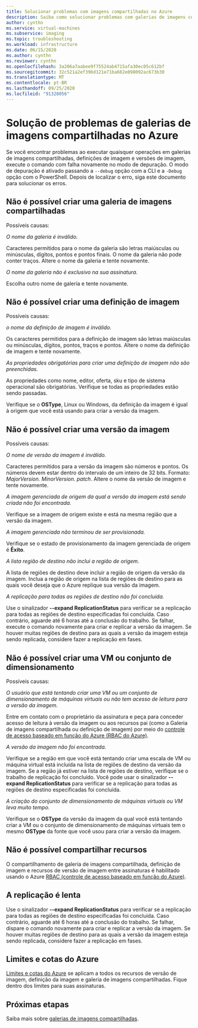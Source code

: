 ```yaml
---
title: Solucionar problemas com imagens compartilhadas no Azure
description: Saiba como solucionar problemas com galerias de imagens compartilhadas.
author: cynthn
ms.service: virtual-machines
ms.subservice: imaging
ms.topic: troubleshooting
ms.workload: infrastructure
ms.date: 06/15/2020
ms.author: cynthn
ms.reviewer: cynthn
ms.openlocfilehash: 3a206a7aabee9f75524ab4715afa30ec05c612bf
ms.sourcegitcommit: 32c521a2ef396d121e71ba682e098092ac673b30
ms.translationtype: MT
ms.contentlocale: pt-BR
ms.lasthandoff: 09/25/2020
ms.locfileid: "91328056"
---
```

# <a name="troubleshooting-shared-image-galleries-in-azure"></a>Solução de problemas de galerias de imagens compartilhadas no Azure

Se você encontrar problemas ao executar quaisquer operações em galerias de imagens compartilhadas, definições de imagem e versões de imagem, execute o comando com falha novamente no modo de depuração. O modo de depuração é ativado passando a `--debug` opção com a CLI e a `-Debug` opção com o PowerShell. Depois de localizar o erro, siga este documento para solucionar os erros.


## <a name="unable-to-create-a-shared-image-gallery"></a>Não é possível criar uma galeria de imagens compartilhadas

Possíveis causas:

*O nome da galeria é inválido.*

Caracteres permitidos para o nome da galeria são letras maiúsculas ou minúsculas, dígitos, pontos e pontos finais. O nome da galeria não pode conter traços. Altere o nome da galeria e tente novamente. 

*O nome da galeria não é exclusivo na sua assinatura.*

Escolha outro nome de galeria e tente novamente.


## <a name="unable-to-create-an-image-definition"></a>Não é possível criar uma definição de imagem 

Possíveis causas:

*o nome da definição de imagem é inválido.*

Os caracteres permitidos para a definição de imagem são letras maiúsculas ou minúsculas, dígitos, pontos, traços e pontos. Altere o nome da definição de imagem e tente novamente.

*As propriedades obrigatórias para criar uma definição de imagem não são preenchidas.*

As propriedades como nome, editor, oferta, sku e tipo de sistema operacional são obrigatórias. Verifique se todas as propriedades estão sendo passadas.

Verifique se o **OSType**, Linux ou Windows, da definição da imagem é igual à origem que você está usando para criar a versão da imagem. 


## <a name="unable-to-create-an-image-version"></a>Não é possível criar uma versão da imagem 

Possíveis causas:

*O nome de versão da imagem é inválido.*

Caracteres permitidos para a versão da imagem são números e pontos. Os números devem estar dentro do intervalo de um inteiro de 32 bits. Formato: *MajorVersion. MinorVersion. patch*. Altere o nome da versão de imagem e tente novamente.

*A imagem gerenciada de origem da qual a versão da imagem está sendo criada não foi encontrada.* 

Verifique se a imagem de origem existe e está na mesma região que a versão da imagem.

*A imagem gerenciada não terminou de ser provisionada.*

Verifique se o estado de provisionamento da imagem gerenciada de origem é **Êxito**.

*A lista região de destino não inclui a região de origem.*

A lista de regiões de destino deve incluir a região de origem da versão da imagem. Inclua a região de origem na lista de regiões de destino para as quais você deseja que o Azure replique sua versão da imagem.

*A replicação para todas as regiões de destino não foi concluída.*

Use o sinalizador **--expand ReplicationStatus** para verificar se a replicação para todas as regiões de destino especificadas foi concluída. Caso contrário, aguarde até 6 horas até a conclusão do trabalho. Se falhar, execute o comando novamente para criar e replicar a versão da imagem. Se houver muitas regiões de destino para as quais a versão da imagem esteja sendo replicada, considere fazer a replicação em fases.

## <a name="unable-to-create-a-vm-or-a-scale-set"></a>Não é possível criar uma VM ou conjunto de dimensionamento 

Possíveis causas:

*O usuário que está tentando criar uma VM ou um conjunto de dimensionamento de máquinas virtuais ou não tem acesso de leitura para a versão da imagem.*

Entre em contato com o proprietário da assinatura e peça para conceder acesso de leitura à versão da imagem ou aos recursos pai (como a Galeria de imagens compartilhada ou definição de imagem) por meio do [controle de acesso baseado em função do Azure (RBAC do Azure)](https://docs.microsoft.com/azure/role-based-access-control/rbac-and-directory-admin-roles). 

*A versão da imagem não foi encontrada.*

Verifique se a região em que você está tentando criar uma escala de VM ou máquina virtual está incluída na lista de regiões de destino da versão da imagem. Se a região já estiver na lista de regiões de destino, verifique se o trabalho de replicação foi concluído. Você pode usar o sinalizador **--expand ReplicationStatus** para verificar se a replicação para todas as regiões de destino especificadas foi concluída. 

*A criação do conjunto de dimensionamento de máquinas virtuais ou VM leva muito tempo.*

Verifique se o **OSType** da versão da imagem da qual você está tentando criar a VM ou o conjunto de dimensionamento de máquinas virtuais tem o mesmo **OSType** da fonte que você usou para criar a versão da imagem. 

## <a name="unable-to-share-resources"></a>Não é possível compartilhar recursos

O compartilhamento de galeria de imagens compartilhada, definição de imagem e recursos de versão de imagem entre assinaturas é habilitado usando o Azure [RBAC (controle de acesso baseado em função do Azure)](https://docs.microsoft.com/azure/role-based-access-control/rbac-and-directory-admin-roles). 

## <a name="replication-is-slow"></a>A replicação é lenta

Use o sinalizador **--expand ReplicationStatus** para verificar se a replicação para todas as regiões de destino especificadas foi concluída. Caso contrário, aguarde até 6 horas até a conclusão do trabalho. Se falhar, dispare o comando novamente para criar e replicar a versão da imagem. Se houver muitas regiões de destino para as quais a versão da imagem esteja sendo replicada, considere fazer a replicação em fases.

## <a name="azure-limits-and-quotas"></a>Limites e cotas do Azure 

[Limites e cotas do Azure](https://docs.microsoft.com/azure/azure-resource-manager/management/azure-subscription-service-limits) se aplicam a todos os recursos de versão de imagem, definição da imagem e galeria de imagens compartilhadas. Fique dentro dos limites para suas assinaturas. 


## <a name="next-steps"></a>Próximas etapas

Saiba mais sobre [galerias de imagens compartilhadas](./linux/shared-image-galleries.md).
